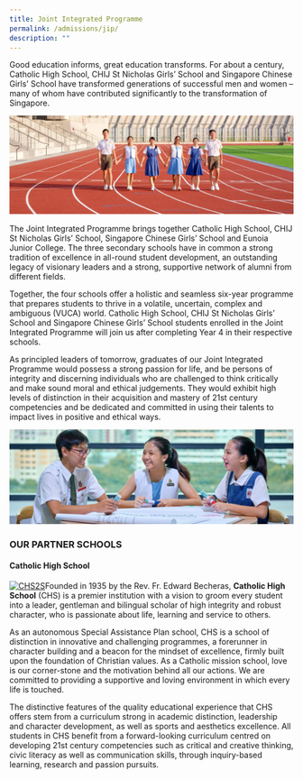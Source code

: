 ```yaml
---
title: Joint Integrated Programme
permalink: /admissions/jip/
description: ""
---
```

Good education informs, great education transforms. For about a century, Catholic High School, CHIJ St Nicholas Girls’ School and Singapore Chinese Girls’ School have transformed generations of successful men and women – many of whom have contributed significantly to the transformation of Singapore.

![](/images/JIP.jpg)

The Joint Integrated Programme brings together Catholic High School, CHIJ St Nicholas Girls’ School, Singapore Chinese Girls’ School and Eunoia Junior College. The three secondary schools have in common a strong tradition of excellence in all-round student development, an outstanding legacy of visionary leaders and a strong, supportive network of alumni from different fields.

Together, the four schools offer a holistic and seamless six-year programme that prepares students to thrive in a volatile, uncertain, complex and ambiguous (VUCA) world. Catholic High School, CHIJ St Nicholas Girls’ School and Singapore Chinese Girls’ School students enrolled in the Joint Integrated Programme will join us after completing Year 4 in their respective schools.

As principled leaders of tomorrow, graduates of our Joint Integrated Programme would possess a strong passion for life, and be persons of integrity and discerning individuals who are challenged to think critically and make sound moral and ethical judgements. They would exhibit high levels of distinction in their acquisition and mastery of 21st century competencies and be dedicated and committed in using their talents to impact lives in positive and ethical ways.

![](/images/JIP%202.jpg)

### OUR PARTNER SCHOOLS

#### Catholic High School

[![CHS2S](https://eunoiajc.moe.edu.sg/wp-content/uploads/2016/08/CHS2S.jpg)](http://catholichigh.moe.edu.sg/)Founded in 1935 by the Rev. Fr. Edward Becheras, **Catholic High School** (CHS) is a premier institution with a vision to groom every student into a leader, gentleman and bilingual scholar of high integrity and robust character, who is passionate about life, learning and service to others.

As an autonomous Special Assistance Plan school, CHS is a school of distinction in innovative and challenging programmes, a forerunner in character building and a beacon for the mindset of excellence, firmly built upon the foundation of Christian values. As a Catholic mission school, love is our corner-stone and the motivation behind all our actions. We are committed to providing a supportive and loving environment in which every life is touched.

The distinctive features of the quality educational experience that CHS offers stem from a curriculum strong in academic distinction, leadership and character development, as well as sports and aesthetics excellence. All students in CHS benefit from a forward-looking curriculum centred on developing 21st century competencies such as critical and creative thinking, civic literacy as well as communication skills, through inquiry-based learning, research and passion pursuits.